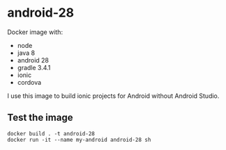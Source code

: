 # android-28

Docker image with:

- node
- java 8
- android 28
- gradle 3.4.1
- ionic
- cordova

I use this image to build ionic projects for Android without Android Studio.

## Test the image

```
docker build . -t android-28
docker run -it --name my-android android-28 sh
```